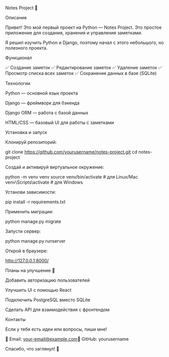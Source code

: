 Notes Project 📝

Описание

Привет! Это мой первый проект на Python — Notes Project.
Это простое приложение для создания, хранения и управления заметками.

Я решил изучить Python и Django, поэтому начал с этого небольшого, но полезного проекта.

Функционал

✅ Создание заметок
✅ Редактирование заметок
✅ Удаление заметок
✅ Просмотр списка всех заметок
✅ Сохранение данных в базе (SQLite)

Технологии

Python — основной язык проекта

Django — фреймворк для бэкенда

Django ORM — работа с базой данных

HTML/CSS — базовый UI для работы с заметками

Установка и запуск

Клонируй репозиторий:

git clone https://github.com/yourusername/notes-project.git
cd notes-project

Создай и активируй виртуальное окружение:

python -m venv venv
source venv/bin/activate # для Linux/Mac
venv\Scripts\activate # для Windows

Установи зависимости:

pip install -r requirements.txt

Применить миграции:

python manage.py migrate

Запусти сервер:

python manage.py runserver

Открой в браузере:

http://127.0.0.1:8000/

Планы на улучшение 🚀

Добавить авторизацию пользователей

Улучшить UI с помощью React

Подключить PostgreSQL вместо SQLite

Сделать API для взаимодействия с фронтендом

Контакты

Если у тебя есть идеи или вопросы, пиши мне!

📧 Email: your-email@example.com🐙 GitHub: yourusername

Спасибо, что заглянул! 🚀
